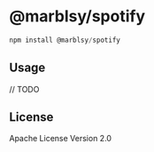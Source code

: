 # @marblsy/spotify

```javascript
npm install @marblsy/spotify
```

## Usage

// TODO

## License

Apache License Version 2.0
